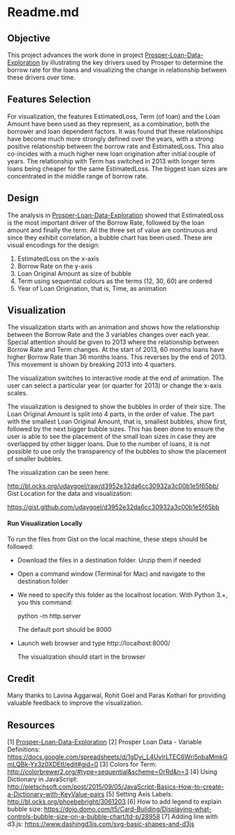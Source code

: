 # Readme.md

## Objective

This project advances the work done in project [Prosper-Loan-Data-Exploration](https://github.com/udaygoel/Data-Analyst-Udacity/tree/master/Prosper-Loan-Data-Exploration) by illustrating the key drivers used by Prosper to determine the borrow rate for the loans and visualizing the change in relationship between these drivers over time. 

## Features Selection

For visualization, the features EstimatedLoss, Term (of loan) and the Loan Amount have been used as they represent, as a combination, both the borrower and loan dependent factors. It was found that these relationships have become much more strongly defined over the years, with a strong positive relationship between the borrow rate and EstimatedLoss. This also co-incides with a much higher new loan origination after initial couple of years. The relationship with Term has switched in 2013 with longer term loans being cheaper for the same EstimatedLoss. The biggest loan sizes are concentrated in the middle range of borrow rate.

## Design

The analysis in [Prosper-Loan-Data-Exploration](https://github.com/udaygoel/Data-Analyst-Udacity/tree/master/Prosper-Loan-Data-Exploration) showed that EstimatedLoss is the most important driver of the Borrow Rate, followed by the loan amount and finally the term. All the three set of value are continuous and since they exhibit correlation, a bubble chart has been used. These are visual encodings for the design:

1. EstimatedLoss on the x-axis
2. Borrow Rate on the y-axis 
3. Loan Original Amount as size of bubble
4. Term using sequential colours as the terms (12, 30, 60) are ordered
5. Year of Loan Origination, that is, Time, as animation

## Visualization

The visualization starts with an animation and shows how the relationship between the Borrow Rate and the 3 variables changes over each year. Special attention should be given to 2013 where the relationship between Borrow Rate and Term changes. At the start of 2013, 60 months loans have higher Borrow Rate than 36 months loans. This reverses by the end of 2013. This movement is shown by breaking 2013 into 4 quarters. 

The visualization switches to interactive mode at the end of animation. The user can select a particular year (or quarter for 2013) or change the x-axis scales.

The visualization is designed to show the bubbles in order of their size. The Loan Original Amount is split into 4 parts, in the order of value. The part with the smallest Loan Original Amount, that is, smallest bubbles, show first, followed by the next bigger bubble sizes. This has been done to ensure the user is able to see the placement of the small loan sizes in case they are overlapped by other bigger loans. Due to the number of loans, it is not possible to use only the transparency of the bubbles to show the placement of smaller bubbles.

The visualization can be seen here:

http://bl.ocks.org/udaygoel/raw/d3952e32da6cc30932a3c00b1e5f65bb/
Gist Location for the data and visualization: 

https://gist.github.com/udaygoel/d3952e32da6cc30932a3c00b1e5f65bb

#### Run Visualization Locally

To run the files from Gist on the local machine, these steps should be followed:

- Download the files in a destination folder. Unzip them if needed

- Open a command window (Terminal for Mac) and navigate to the destination folder

- We need to specify this folder as the localhost location. With Python 3.+, you this command:

  python -m http.server

  The default port should be 8000

- Launch web browser and type http://localhost:8000/

  The visualization should start in the browser

## Credit

Many thanks to Lavina Aggarwal, Rohit Goel and Paras Kothari for providing valuable feedback to improve the visualization.

## Resources

[1] [Prosper-Loan-Data-Exploration](https://github.com/udaygoel/Data-Analyst-Udacity/tree/master/Prosper-Loan-Data-Exploration)
[2] Prosper Loan Data - Variable Definitions: https://docs.google.com/spreadsheets/d/1gDyi_L4UvIrLTEC6Wri5nbaMmkGmLQBk-Yx3z0XDEtI/edit#gid=0
[3] Colors for Term: 
http://colorbrewer2.org/#type=sequential&scheme=OrRd&n=3 
[4] Using Dictionary in JavaScript:
http://pietschsoft.com/post/2015/09/05/JavaScript-Basics-How-to-create-a-Dictionary-with-KeyValue-pairs
[5] Setting Axis Labels:
http://bl.ocks.org/phoebebright/3061203
[6] How to add legend to explain bubble size:
https://dojo.domo.com/t5/Card-Building/Displaying-what-controls-bubble-size-on-a-bubble-chart/td-p/28958
[7] Adding line with d3.js:
https://www.dashingd3js.com/svg-basic-shapes-and-d3js
